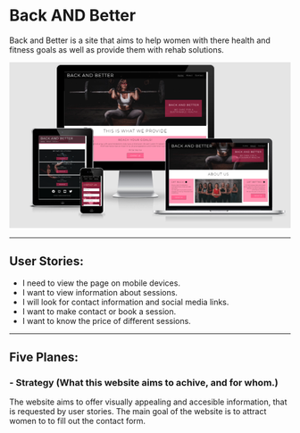 # Back AND Better

Back and Better is a site that aims to help women with there health and fitness goals as well as provide them with rehab solutions.

![Responsive Mockup](wireframes/responsive_mockup.jpg)

---
## User Stories:
- I need to view the page on mobile devices.
- I want to view information about sessions.
- I will look for contact information and social media links.
- I want to make contact or book a session. 
- I want to know the price of different sessions.
---
## Five Planes:

### - Strategy (What this website aims to achive, and for whom.)
The website aims to offer visually appealing and accesible information, that is requested by user stories. The main goal of the website is to attract women to to fill out the contact form.  
